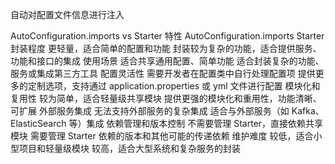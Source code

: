 
自动对配置文件信息进行注入

AutoConfiguration.imports vs Starter
特性	                    AutoConfiguration.imports	                        Starter
封装程度                	更轻量，适合简单的配置和功能	                    封装较为复杂的功能，适合提供服务、功能和接口的集成
使用场景	                   适合共享通用配置、简单功能                       	适合封装复杂的功能、服务或集成第三方工具
配置灵活性	            需要开发者在配置类中自行处理配置项	    提供更多的定制选项，支持通过 application.properties 或 yml 文件进行配置
模块化和复用性	            较为简单，适合轻量级共享模块	                    提供更强的模块化和重用性，功能清晰、可扩展
外部服务集成              	无法支持外部服务的复杂集成	                    适合与外部服务（如 Kafka、ElasticSearch 等）集成
依赖管理和版本控制	       不需要管理 Starter，直接依赖共享模块	                需要管理 Starter 依赖的版本和其他可能的传递依赖
维护难度	                  较低，适合小型项目和轻量级模块	                        较高，适合大型系统和复杂服务的封装